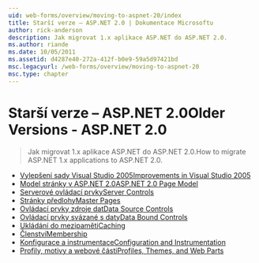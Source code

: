 ```yaml
---
uid: web-forms/overview/moving-to-aspnet-20/index
title: Starší verze – ASP.NET 2.0 | Dokumentace Microsoftu
author: rick-anderson
description: Jak migrovat 1.x aplikace ASP.NET do ASP.NET 2.0.
ms.author: riande
ms.date: 10/05/2011
ms.assetid: d4287e40-272a-412f-b0e9-59a5d97421bd
msc.legacyurl: /web-forms/overview/moving-to-aspnet-20
msc.type: chapter
---
```

<a name="older-versions---aspnet-20"></a><span data-ttu-id="f761b-103">Starší verze – ASP.NET 2.0</span><span class="sxs-lookup"><span data-stu-id="f761b-103">Older Versions - ASP.NET 2.0</span></span>
====================
> <span data-ttu-id="f761b-104">Jak migrovat 1.x aplikace ASP.NET do ASP.NET 2.0.</span><span class="sxs-lookup"><span data-stu-id="f761b-104">How to migrate ASP.NET 1.x applications to ASP.NET 2.0.</span></span>


- [<span data-ttu-id="f761b-105">Vylepšení sady Visual Studio 2005</span><span class="sxs-lookup"><span data-stu-id="f761b-105">Improvements in Visual Studio 2005</span></span>](improvements-in-visual-studio-2005.md)
- [<span data-ttu-id="f761b-106">Model stránky v ASP.NET 2.0</span><span class="sxs-lookup"><span data-stu-id="f761b-106">ASP.NET 2.0 Page Model</span></span>](the-asp-net-2-0-page-model.md)
- [<span data-ttu-id="f761b-107">Serverové ovládací prvky</span><span class="sxs-lookup"><span data-stu-id="f761b-107">Server Controls</span></span>](server-controls.md)
- [<span data-ttu-id="f761b-108">Stránky předlohy</span><span class="sxs-lookup"><span data-stu-id="f761b-108">Master Pages</span></span>](master-pages.md)
- [<span data-ttu-id="f761b-109">Ovládací prvky zdroje dat</span><span class="sxs-lookup"><span data-stu-id="f761b-109">Data Source Controls</span></span>](data-source-controls.md)
- [<span data-ttu-id="f761b-110">Ovládací prvky svázané s daty</span><span class="sxs-lookup"><span data-stu-id="f761b-110">Data Bound Controls</span></span>](data-bound-controls.md)
- [<span data-ttu-id="f761b-111">Ukládání do mezipaměti</span><span class="sxs-lookup"><span data-stu-id="f761b-111">Caching</span></span>](caching.md)
- [<span data-ttu-id="f761b-112">Členství</span><span class="sxs-lookup"><span data-stu-id="f761b-112">Membership</span></span>](membership.md)
- [<span data-ttu-id="f761b-113">Konfigurace a instrumentace</span><span class="sxs-lookup"><span data-stu-id="f761b-113">Configuration and Instrumentation</span></span>](configuration-and-instrumentation.md)
- [<span data-ttu-id="f761b-114">Profily, motivy a webové části</span><span class="sxs-lookup"><span data-stu-id="f761b-114">Profiles, Themes, and Web Parts</span></span>](profiles-themes-and-web-parts.md)
